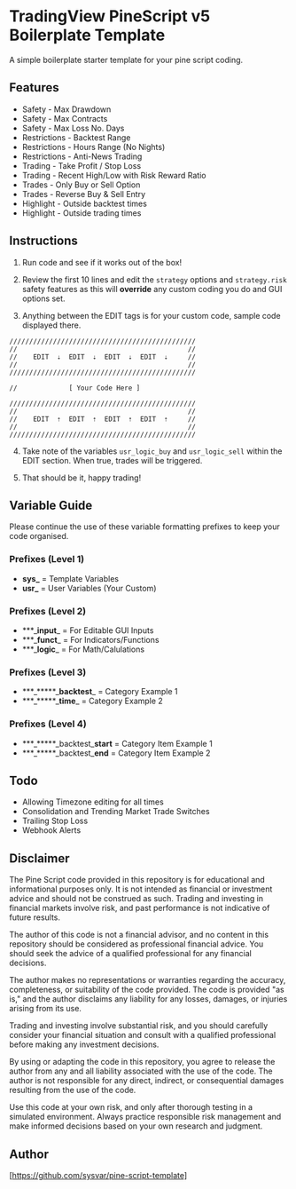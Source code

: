 # TradingView PineScript v5 Boilerplate Template
A simple boilerplate starter template for your pine script coding.

## Features
* Safety - Max Drawdown
* Safety - Max Contracts
* Safety - Max Loss No. Days
* Restrictions - Backtest Range
* Restrictions - Hours Range (No Nights)
* Restrictions - Anti-News Trading
* Trading - Take Profit / Stop Loss
* Trading - Recent High/Low with Risk Reward Ratio
* Trades - Only Buy or Sell Option
* Trades - Reverse Buy & Sell Entry
* Highlight - Outside backtest times
* Highlight - Outside trading times


## Instructions
1. Run code and see if it works out of the box!

2. Review the first 10 lines and edit the `strategy` options and `strategy.risk` safety features as this will **override** any custom coding you do and GUI options set.

3. Anything between the EDIT tags is for your custom code, sample code displayed there.

```
///////////////////////////////////////////////
//                                           //
//    EDIT  ⇣  EDIT  ⇣  EDIT  ⇣  EDIT  ⇣     //
//                                           //
///////////////////////////////////////////////

//             [ Your Code Here ]

///////////////////////////////////////////////
//                                           //
//    EDIT  ⇡  EDIT  ⇡  EDIT  ⇡  EDIT  ⇡     //
//                                           //
///////////////////////////////////////////////
```

4. Take note of the variables `usr_logic_buy` and `usr_logic_sell` within the EDIT section. When true, trades will be triggered. 

5. That should be it, happy trading!

## Variable Guide
Please continue the use of these variable formatting prefixes to keep your code organised.

### Prefixes (Level 1)
 - **sys_** = Template Variables
 - **usr_** = User Variables (Your Custom)

### Prefixes (Level 2)
 - \*\*\*_**input**\_ = For Editable GUI Inputs
 - \*\*\*_**funct**\_ = For Indicators/Functions
 - \*\*\*_**logic**\_ = For Math/Calulations

### Prefixes (Level 3)
 - \*\*\*_\*\*\*\*\*\_**backtest**\_ = Category Example 1
 - \*\*\*_\*\*\*\*\*\_**time**\_ = Category Example 2

### Prefixes (Level 4)
 - \*\*\*_\*\*\*\*\*\_backtest\_**start** = Category Item Example 1
 - \*\*\*_\*\*\*\*\*\_backtest\_**end** = Category Item Example 2

## Todo
* Allowing Timezone editing for all times
* Consolidation and Trending Market Trade Switches
* Trailing Stop Loss
* Webhook Alerts

## Disclaimer
The Pine Script code provided in this repository is for educational and informational purposes only. It is not intended as financial or investment advice and should not be construed as such. Trading and investing in financial markets involve risk, and past performance is not indicative of future results.

The author of this code is not a financial advisor, and no content in this repository should be considered as professional financial advice. You should seek the advice of a qualified professional for any financial decisions.

The author makes no representations or warranties regarding the accuracy, completeness, or suitability of the code provided. The code is provided "as is," and the author disclaims any liability for any losses, damages, or injuries arising from its use.

Trading and investing involve substantial risk, and you should carefully consider your financial situation and consult with a qualified professional before making any investment decisions.

By using or adapting the code in this repository, you agree to release the author from any and all liability associated with the use of the code. The author is not responsible for any direct, indirect, or consequential damages resulting from the use of the code.

Use this code at your own risk, and only after thorough testing in a simulated environment. Always practice responsible risk management and make informed decisions based on your own research and judgment.

## Author
[https://github.com/sysvar/pine-script-template]
